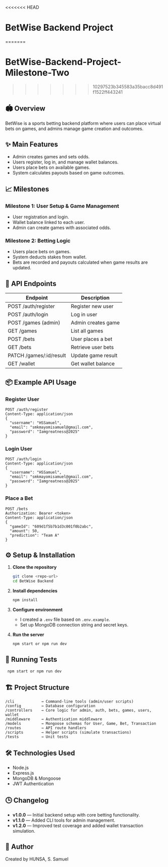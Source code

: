 <<<<<<< HEAD
# BetWise Backend Project
=======
# BetWise-Backend-Project-Milestone-Two
>>>>>>> 10297523b345583a35bacc8d491f1522ff443241

## 🏟️ Overview

BetWise is a sports betting backend platform where users can place virtual bets on games, and admins manage game creation and outcomes.

## ✨ Main Features

- Admin creates games and sets odds.
- Users register, log in, and manage wallet balances.
- Users place bets on available games.
- System calculates payouts based on game outcomes.

## 📈 Milestones

### Milestone 1: User Setup & Game Management

- User registration and login.
- Wallet balance linked to each user.
- Admin can create games with associated odds.

### Milestone 2: Betting Logic

- Users place bets on games.
- System deducts stakes from wallet.
- Bets are recorded and payouts calculated when game results are updated.

## 🔌 API Endpoints

| Endpoint                 | Description        |
| ------------------------ | ------------------ |
| POST /auth/register      | Register new user  |
| POST /auth/login         | Log in user        |
| POST /games (admin)      | Admin creates game |
| GET /games               | List all games     |
| POST /bets               | User places a bet  |
| GET /bets                | Retrieve user bets |
| PATCH /games/\:id/result | Update game result |
| GET /wallet              | Get wallet balance |

## 📦 Example API Usage

### Register User

```http
POST /auth/register
Content-Type: application/json
{
  "username": "HSSamuel",
  "email": "smkmayomisamuel@gmail.com",
  "password": "Iamgreatness@2025"
}
```

### Login User

```http
POST /auth/login
Content-Type: application/json
{
  "username": "HSSamuel",
  "email": "smkmayomisamuel@gmail.com",
  "password": "Iamgreatness@2025"
}
```

### Place a Bet

```http
POST /bets
Authorization: Bearer <token>
Content-Type: application/json
{
  "gameId": "609d1f5b7b1d3c001f0b2abc",
  "amount": 50,
  "prediction": "Team A"
}
```

## ⚙️ Setup & Installation

1. **Clone the repository**

   ```bash
   git clone <repo-url>
   cd BetWise Backend
   ```

2. **Install dependencies**

   ```bash
   npm install
   ```

3. **Configure environment**

   - I created a `.env` file based on `.env.example`.
   - Set up MongoDB connection string and secret keys.

4. **Run the server**

   ```bash
   npm start or npm run dev
   ```

## 🧪 Running Tests

```bash
 npm start or npm run dev
```
## 🏗️ Project Structure

```
/cli            → Command-line tools (admin/user scripts)
/config         → Database configuration
/controllers    → Core logic for admin, auth, bets, games, users, wallet
/middleware     → Authentication middleware
/models         → Mongoose schemas for User, Game, Bet, Transaction
/routes         → API route handlers
/scripts        → Helper scripts (simulate transactions)
/tests          → Unit tests
```

## 🛠️ Technologies Used

- Node.js
- Express.js
- MongoDB & Mongoose
- JWT Authentication

## 🕒 Changelog

- **v1.0.0** — Initial backend setup with core betting functionality.
- **v1.1.0** — Added CLI tools for admin management.
- **v1.2.0** — Improved test coverage and added wallet transaction simulation.

## 📄 Author

Created by HUNSA, S. Samuel
